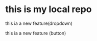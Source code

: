 # this is my local repo
<p>this ia a new feature(dropdown)</p>
<p>this ia a new feature (button)</p>

